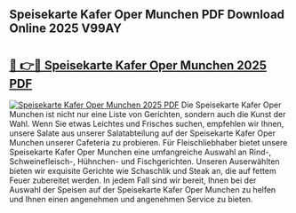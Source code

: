 ## Speisekarte Kafer Oper Munchen PDF Download Online 2025 V99AY

# <h2><a href="http://gcbchok.nevu.top/?p=Speisekarte+Kafer+Oper+Munchen">🔗 👉🔴 Speisekarte Kafer Oper Munchen 2025 PDF</a></h2>

[![Speisekarte Kafer Oper Munchen 2025 PDF](https://i.imgur.com/dBaPXMq.png)](http://gcbchok.nevu.top/?p=Speisekarte+Kafer+Oper+Munchen)
Die Speisekarte Kafer Oper Munchen ist nicht nur eine Liste von Gerichten, sondern auch die Kunst der Wahl. Wenn Sie etwas Leichtes und Frisches suchen, empfehlen wir Ihnen, unsere Salate aus unserer Salatabteilung auf der Speisekarte Kafer Oper Munchen unserer Cafeteria zu probieren. Für Fleischliebhaber bietet unsere Speisekarte Kafer Oper Munchen eine umfangreiche Auswahl an Rind-, Schweinefleisch-, Hühnchen- und Fischgerichten. Unseren Auserwählten bieten wir exquisite Gerichte wie Schaschlik und Steak an, die auf fettem Feuer zubereitet werden. In jedem Fall sind wir bereit, Ihnen bei der Auswahl der Speisen auf der Speisekarte Kafer Oper Munchen zu helfen und Ihnen einen angenehmen und angenehmen Service zu bieten.
